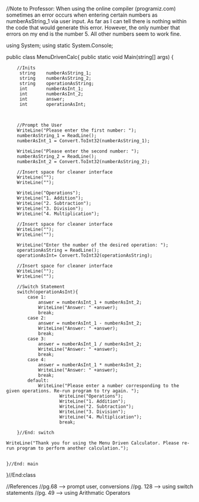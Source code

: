 //Note to Professor: When using the online compiler (programiz.com) sometimes an error occurs when entering certain numbers as numberAsString_1 via user input. As far as I can tell there is nothing within the code that would generate this error. However, the only number that errors on my end is the number 5. All other numbers seem to work fine. 

using System;
using static System.Console;

public class MenuDrivenCalc{
    public static void Main(string[] args) {
        
        //Inits
         string    numberAsString_1;
         string    numberAsString_2;
         string    operationAsString;
         int       numberAsInt_1;
         int       numberAsInt_2;
         int       answer;
         int       operationAsInt;
        
  
        
        //Prompt the User
        WriteLine("Please enter the first number: ");
        numberAsString_1 = ReadLine();
        numberAsInt_1 = Convert.ToInt32(numberAsString_1);
        
        WriteLine("Please enter the second number: ");
        numberAsString_2 = ReadLine();
        numberAsInt_2 = Convert.ToInt32(numberAsString_2);
        
        //Insert space for cleaner interface
        WriteLine("");
        WriteLine("");
        
        WriteLine("Operations");
        WriteLine("1. Addition");
        WriteLine("2. Subtraction");
        WriteLine("3. Division");
        WriteLine("4. Multiplication");
        
        //Insert space for cleaner interface
        WriteLine("");
        WriteLine("");
        
        WriteLine("Enter the number of the desired operation: ");
        operationAsString = ReadLine();
        operationAsInt= Convert.ToInt32(operationAsString);
        
        //Insert space for cleaner interface
        WriteLine("");
        WriteLine("");
        
        //Switch Statement
        switch(operationAsInt){
            case 1:
                answer = numberAsInt_1 + numberAsInt_2;
                WriteLine("Answer: " +answer);
                break;
            case 2:
                answer = numberAsInt_1 - numberAsInt_2;
                WriteLine("Answer: " +answer);
                break;
            case 3:
                answer = numberAsInt_1 / numberAsInt_2;
                WriteLine("Answer: " +answer);
                break;
            case 4:
                answer = numberAsInt_1 * numberAsInt_2;
                WriteLine("Answer: " +answer);
                break;
            default:
                WriteLine("Please enter a number corresponding to the given operations. Re-run program to try again. ");
                        WriteLine("Operations");
                        WriteLine("1. Addition");
                        WriteLine("2. Subtraction");
                        WriteLine("3. Division");
                        WriteLine("4. Multiplication");
                        break;
            
        }//End: switch
        
    WriteLine("Thank you for using the Menu Driven Calculator. Please re-run program to perform another calculation.");
    
        
    }//End: main
}//End:class

//References
//pg.68 --> prompt user, conversions
//pg. 128 --> using switch statements
//pg. 49 --> using Arithmatic Operators
